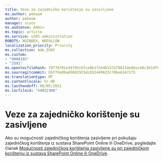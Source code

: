 ```yaml
---
title: Veze za zajedničko korištenje su zasivljene
ms.author: pebaum
author: pebaum
manager: scotv
ms.audience: Admin
ms.topic: article
ms.service: o365-administration
ROBOTS: NOINDEX, NOFOLLOW
localization_priority: Priority
ms.collection: Adm_O365
ms.custom:
- "9000192"
- "2591"
ms.openlocfilehash: f9778f01e39795cbfce8b1fa546157a798154e86ac40c361df041edbd2797c2d
ms.sourcegitcommit: b5f7da89a650d2915dc652449623c78be6247175
ms.translationtype: MT
ms.contentlocale: hr-HR
ms.lasthandoff: 08/05/2021
ms.locfileid: "54022308"
---
```

# <a name="sharing-links-are-grayed-out"></a>Veze za zajedničko korištenje su zasivljene

Ako su mogućnosti zajedničkog korištenja zasivljene pri pokušaju zajedničkog korištenja iz sustava SharePoint Online ili OneDrive, pogledajte članak [Mogućnosti zajedničkog korištenja zasivljene su pri zajedničkom korištenju iz sustava SharePoint Online ili OneDrive](https://docs.microsoft.com/sharepoint/support/administration/sharing-options-grayed-out-when-sharing-from-sharepoint-online-or-onedrive).
